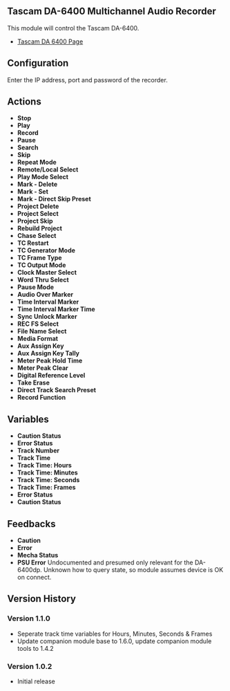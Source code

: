 ## Tascam DA-6400 Multichannel Audio Recorder

This module will control the Tascam DA-6400.

- [Tascam DA 6400 Page](https://tascam.com/us/product/da-6400/)

## Configuration
Enter the IP address, port and password of the recorder.

## Actions
- **Stop** 
- **Play** 
- **Record** 
- **Pause** 
- **Search** 
- **Skip**
- **Repeat Mode**
- **Remote/Local Select**
- **Play Mode Select**
- **Mark - Delete**
- **Mark - Set**
- **Mark - Direct Skip Preset**
- **Project Delete**
- **Project Select**
- **Project Skip**
- **Rebuild Project**
- **Chase Select**
- **TC Restart**
- **TC Generator Mode**
- **TC Frame Type**
- **TC Output Mode**
- **Clock Master Select**
- **Word Thru Select**
- **Pause Mode**
- **Audio Over Marker**
- **Time Interval Marker**
- **Time Interval Marker Time**
- **Sync Unlock Marker**
- **REC FS Select**
- **File Name Select**
- **Media Format**
- **Aux Assign Key**
- **Aux Assign Key Tally**
- **Meter Peak Hold Time**
- **Meter Peak Clear**
- **Digital Reference Level**
- **Take Erase**
- **Direct Track Search Preset**
- **Record Function**


## Variables
- **Caution Status**
- **Error Status**
- **Track Number**
- **Track Time**
- **Track Time: Hours**
- **Track Time: Minutes**
- **Track Time: Seconds**
- **Track Time: Frames**
- **Error Status**
- **Caution Status**

## Feedbacks
- **Caution**
- **Error**
- **Mecha Status**
- **PSU Error** Undocumented and presumed only relevant for the DA-6400dp. Unknown how to query state, so module assumes device is OK on connect.

## Version History

### Version 1.1.0
- Seperate track time variables for Hours, Minutes, Seconds & Frames
- Update companion module base to 1.6.0, update companion module tools to 1.4.2

### Version 1.0.2
- Initial release
